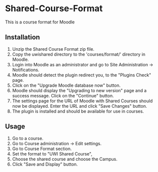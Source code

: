 # Shared-Course-Format

This is a course format for Moodle

## Installation

1. Unzip the Shared Course Format zip file.
2. Copy the uwishared directory to the 'courses/format/' directory in Moodle.
3. Login into Moodle as an administrator and go to Site Administration -> Notifications.
4. Moodle should detect the plugin redirect you, to the "Plugins Check" page.
5. Click on the "Upgrade Moodle database now" button.
6. Moodle should display the "Upgrading to new version" page and a success message. Click on the "Continue" button.
7. The settings page for the URL of Moodle with Shared Courses should now be displayed. Enter the URL and click "Save Changes" button.
8. The plugin is installed and should be available for use in courses.

## Usage
1. Go to a course.
2. Go to Course administration -> Edit settings.
3. Go to Course Format section.
4. Set the format to "UWI Shared Course",
5. Choose the shared course and choose the Campus.
6. Click "Save and Display" button.
